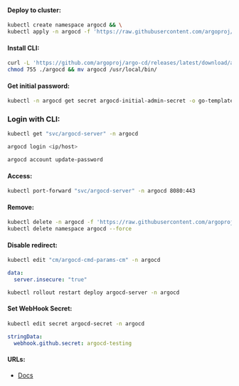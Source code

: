 #### Deploy to cluster:
```bash
kubectl create namespace argocd && \
kubectl apply -n argocd -f 'https://raw.githubusercontent.com/argoproj/argo-cd/stable/manifests/install.yaml'
```

#### Install CLI:
```bash
curl -L 'https://github.com/argoproj/argo-cd/releases/latest/download/argocd-linux-amd64' -o argocd && \
chmod 755 ./argocd && mv argocd /usr/local/bin/
```

#### Get initial password:
```bash
kubectl -n argocd get secret argocd-initial-admin-secret -o go-template='{{.data.password | base64decode}}'
```

### Login with CLI:
```bash
kubectl get "svc/argocd-server" -n argocd
```
```bash
argocd login <ip/host>
```
```bash
argocd account update-password
```

#### Access:
```bash
kubectl port-forward "svc/argocd-server" -n argocd 8080:443
```

#### Remove:
```bash
kubectl delete -n argocd -f 'https://raw.githubusercontent.com/argoproj/argo-cd/stable/manifests/install.yaml' && \
kubectl delete namespace argocd --force
```

#### Disable redirect:
```bash
kubectl edit "cm/argocd-cmd-params-cm" -n argocd
```
```yaml
data:
  server.insecure: "true"
```
```bash
kubectl rollout restart deploy argocd-server -n argocd
```

#### Set WebHook Secret:
```bash
kubectl edit secret argocd-secret -n argocd
```
```yaml
stringData:
  webhook.github.secret: argocd-testing
```

#### URLs:
- [Docs](https://argo-cd.readthedocs.io/en/stable/)
